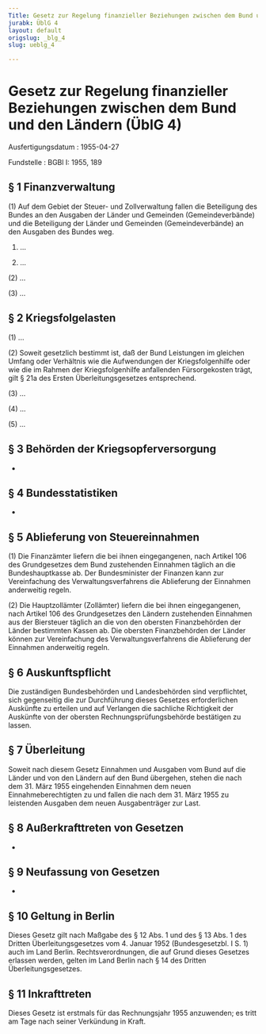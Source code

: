 ```yaml
---
Title: Gesetz zur Regelung finanzieller Beziehungen zwischen dem Bund und den Ländern
jurabk: ÜblG 4
layout: default
origslug: _blg_4
slug: ueblg_4

---
```


# Gesetz zur Regelung finanzieller Beziehungen zwischen dem Bund und den Ländern (ÜblG 4)

Ausfertigungsdatum
:   1955-04-27

Fundstelle
:   BGBl I: 1955, 189

## § 1 Finanzverwaltung

(1) Auf dem Gebiet der Steuer- und Zollverwaltung fallen die
Beteiligung des Bundes an den Ausgaben der Länder und Gemeinden
(Gemeindeverbände) und die Beteiligung der Länder und Gemeinden
(Gemeindeverbände) an den Ausgaben des Bundes weg.

1.  ...


2.  ...




(2) ...

(3) ...

## § 2 Kriegsfolgelasten

(1) ...

(2) Soweit gesetzlich bestimmt ist, daß der Bund Leistungen im
gleichen Umfang oder Verhältnis wie die Aufwendungen der
Kriegsfolgenhilfe oder wie die im Rahmen der Kriegsfolgenhilfe
anfallenden Fürsorgekosten trägt, gilt § 21a des Ersten
Überleitungsgesetzes entsprechend.

(3) ...

(4) ...

(5) ...

## § 3 Behörden der Kriegsopferversorgung

-

## § 4 Bundesstatistiken

-

## § 5 Ablieferung von Steuereinnahmen

(1) Die Finanzämter liefern die bei ihnen eingegangenen, nach Artikel
106 des Grundgesetzes dem Bund zustehenden Einnahmen täglich an die
Bundeshauptkasse ab. Der Bundesminister der Finanzen kann zur
Vereinfachung des Verwaltungsverfahrens die Ablieferung der Einnahmen
anderweitig regeln.

(2) Die Hauptzollämter (Zollämter) liefern die bei ihnen
eingegangenen, nach Artikel 106 des Grundgesetzes den Ländern
zustehenden Einnahmen aus der Biersteuer täglich an die von den
obersten Finanzbehörden der Länder bestimmten Kassen ab. Die obersten
Finanzbehörden der Länder können zur Vereinfachung des
Verwaltungsverfahrens die Ablieferung der Einnahmen anderweitig
regeln.

## § 6 Auskunftspflicht

Die zuständigen Bundesbehörden und Landesbehörden sind verpflichtet,
sich gegenseitig die zur Durchführung dieses Gesetzes erforderlichen
Auskünfte zu erteilen und auf Verlangen die sachliche Richtigkeit der
Auskünfte von der obersten Rechnungsprüfungsbehörde bestätigen zu
lassen.

## § 7 Überleitung

Soweit nach diesem Gesetz Einnahmen und Ausgaben vom Bund auf die
Länder und von den Ländern auf den Bund übergehen, stehen die nach dem
31\. März 1955 eingehenden Einnahmen dem neuen Einnahmeberechtigten zu
und fallen die nach dem 31. März 1955 zu leistenden Ausgaben dem neuen
Ausgabenträger zur Last.

## § 8 Außerkrafttreten von Gesetzen

-

## § 9 Neufassung von Gesetzen

-

## § 10 Geltung in Berlin

Dieses Gesetz gilt nach Maßgabe des § 12 Abs. 1 und des § 13 Abs. 1
des Dritten Überleitungsgesetzes vom 4. Januar 1952 (Bundesgesetzbl. I
S. 1) auch im Land Berlin. Rechtsverordnungen, die auf Grund dieses
Gesetzes erlassen werden, gelten im Land Berlin nach § 14 des Dritten
Überleitungsgesetzes.

## § 11 Inkrafttreten

Dieses Gesetz ist erstmals für das Rechnungsjahr 1955 anzuwenden; es
tritt am Tage nach seiner Verkündung in Kraft.

